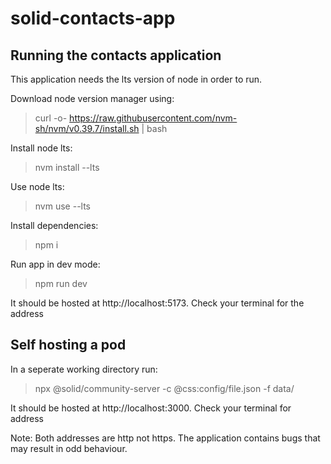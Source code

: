 # solid-contacts-app
## Running the contacts application
This application needs the lts version of node in order to run.

Download node version manager using:
> curl -o- https://raw.githubusercontent.com/nvm-sh/nvm/v0.39.7/install.sh | bash

Install node lts:
> nvm install --lts

Use node lts:
> nvm use --lts

Install dependencies:
> npm i

Run app in dev mode:
> npm run dev

It should be hosted at http://localhost:5173. Check your terminal for the address

## Self hosting a pod
In a seperate working directory run:
> npx @solid/community-server -c @css:config/file.json -f data/

It should be hosted at http://localhost:3000. Check your terminal for address

Note: Both addresses are http not https. The application contains bugs that may result in odd behaviour.
